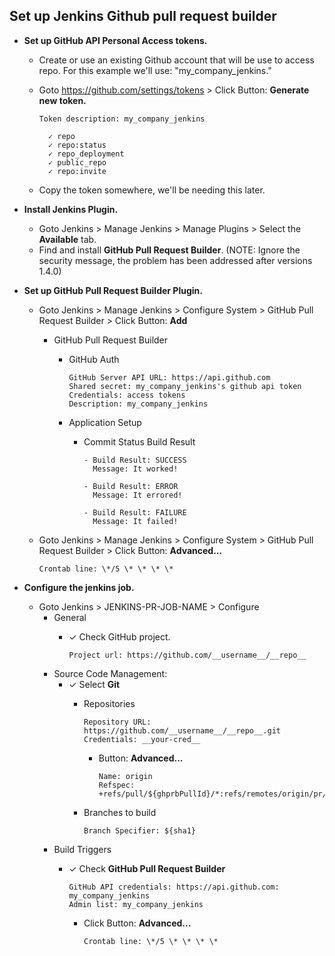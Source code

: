 Set up Jenkins Github pull request builder
---

- **Set up GitHub API Personal Access tokens.**
  - Create or use an existing Github account that will be use to access repo. For this example we'll use: "my_company_jenkins."
  - Goto https://github.com/settings/tokens > Click Button: __Generate new token.__
  
        Token description: my_company_jenkins

          ✓ repo
          ✓ repo:status
          ✓ repo_deployment
          ✓ public_repo
          ✓ repo:invite

  - Copy the token somewhere, we'll be needing this later.


- **Install Jenkins Plugin.**
  - Goto Jenkins > Manage Jenkins > Manage Plugins > Select the __Available__ tab.
  - Find and install __GitHub Pull Request Builder__.
    (NOTE: Ignore the security message, the problem has been addressed after versions 1.4.0)


- **Set up GitHub Pull Request Builder Plugin.**
  - Goto Jenkins > Manage Jenkins > Configure System > GitHub Pull Request Builder > Click Button: __Add__
    - GitHub Pull Request Builder

        - GitHub Auth

              GitHub Server API URL: https://api.github.com
              Shared secret: my_company_jenkins's github api token
              Credentials: access tokens
              Description: my_company_jenkins

      - Application Setup
        - Commit Status Build Result

              - Build Result: SUCCESS
                Message: It worked!

              - Build Result: ERROR
                Message: It errored!

              - Build Result: FAILURE
                Message: It failed!

  - Goto Jenkins > Manage Jenkins > Configure System > GitHub Pull Request Builder > Click Button: __Advanced...__

        Crontab line: \*/5 \* \* \* \*


- **Configure the jenkins job.**
  - Goto Jenkins > JENKINS-PR-JOB-NAME > Configure
    - General
      - ✓ Check GitHub project.

            Project url: https://github.com/__username__/__repo__

    - Source Code Management:
      - ✓ Select __Git__
        - Repositories

              Repository URL: https://github.com/__username__/__repo__.git
              Credentials: __your-cred__

          - Button: __Advanced...__

                Name: origin
                Refspec: +refs/pull/${ghprbPullId}/*:refs/remotes/origin/pr/${ghprbPullId}/*

        - Branches to build

              Branch Specifier: ${sha1}

    - Build Triggers
      - ✓ Check __GitHub Pull Request Builder__

            GitHub API credentials: https://api.github.com: my_company_jenkins
            Admin list: my_company_jenkins

        - Click Button: __Advanced...__

              Crontab line: \*/5 \* \* \* \*
